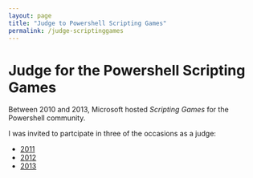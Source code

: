 ```yaml
---
layout: page
title: "Judge to Powershell Scripting Games"
permalink: /judge-scriptinggames
---
```

# Judge for the Powershell Scripting Games

Between 2010 and 2013, Microsoft hosted _Scripting Games_ for the Powershell community.

I was invited to partcipate in three of the occasions as a judge:

* [2011](https://devblogs.microsoft.com/scripting/here-come-da-judge-here-come-da-judge/)
* [2012](https://devblogs.microsoft.com/scripting/announcing-the-powershell-judges-for-the-2012-scripting-games/)
* [2013](https://powershell.org/2013/05/meet-the-scripting-games-judges-olver-lipkau/)
